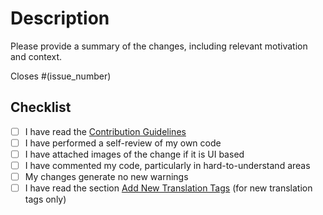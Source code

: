 # Description

Please provide a summary of the changes, including relevant motivation and context.

Closes #(issue_number)

## Checklist

- [ ] I have read the [Contribution Guidelines](https://github.com/Stirling-Tools/Stirling-PDF/blob/main/CONTRIBUTING.md)
- [ ] I have performed a self-review of my own code
- [ ] I have attached images of the change if it is UI based
- [ ] I have commented my code, particularly in hard-to-understand areas
- [ ] My changes generate no new warnings
- [ ] I have read the section [Add New Translation Tags](https://github.com/Stirling-Tools/Stirling-PDF/blob/main/HowToAddNewLanguage.md#add-new-translation-tags) (for new translation tags only)
